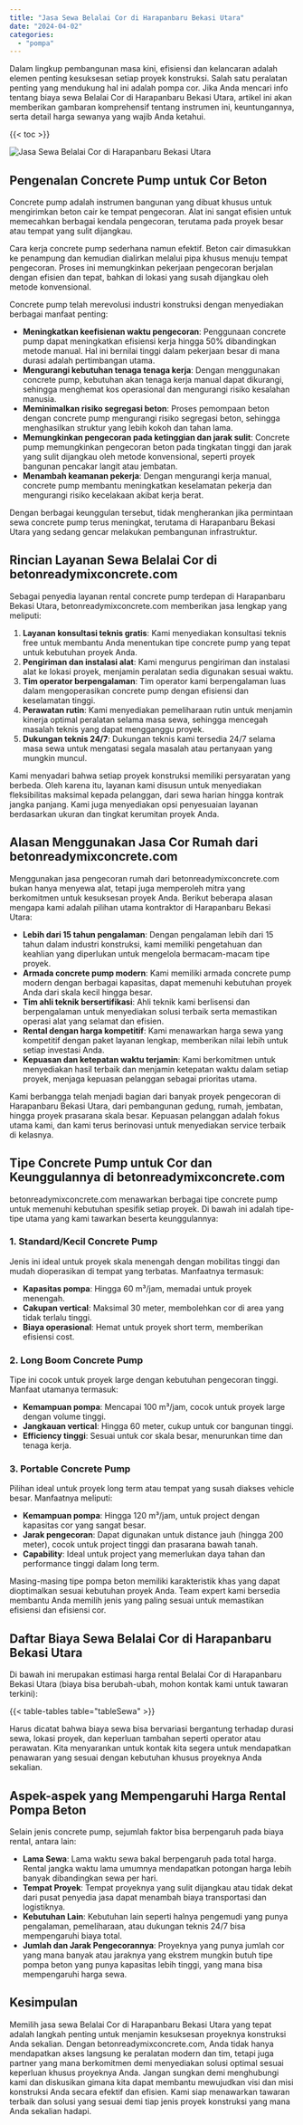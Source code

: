 ```yaml
---
title: "Jasa Sewa Belalai Cor di Harapanbaru Bekasi Utara"
date: "2024-04-02"
categories: 
  - "pompa"
---
```


Dalam lingkup pembangunan masa kini, efisiensi dan kelancaran adalah elemen penting kesuksesan setiap proyek konstruksi. Salah satu peralatan penting yang mendukung hal ini adalah pompa cor. Jika Anda mencari info tentang biaya sewa Belalai Cor di Harapanbaru Bekasi Utara, artikel ini akan memberikan gambaran komprehensif tentang instrumen ini, keuntungannya, serta detail harga sewanya yang wajib Anda ketahui.

{{< toc >}}

![Jasa Sewa Belalai Cor di Harapanbaru Bekasi Utara](https://betoncor8.github.io/pump/concrete-pump%20(22).png)

## Pengenalan Concrete Pump untuk Cor Beton

Concrete pump adalah instrumen bangunan yang dibuat khusus untuk mengirimkan beton cair ke tempat pengecoran. Alat ini sangat efisien untuk memecahkan berbagai kendala pengecoran, terutama pada proyek besar atau tempat yang sulit dijangkau.

Cara kerja concrete pump sederhana namun efektif. Beton cair dimasukkan ke penampung dan kemudian dialirkan melalui pipa khusus menuju tempat pengecoran. Proses ini memungkinkan pekerjaan pengecoran berjalan dengan efisien dan tepat, bahkan di lokasi yang susah dijangkau oleh metode konvensional.

Concrete pump telah merevolusi industri konstruksi dengan menyediakan berbagai manfaat penting:

- **Meningkatkan keefisienan waktu pengecoran**: Penggunaan concrete pump dapat meningkatkan efisiensi kerja hingga 50% dibandingkan metode manual. Hal ini bernilai tinggi dalam pekerjaan besar di mana durasi adalah pertimbangan utama.
- **Mengurangi kebutuhan tenaga tenaga kerja**: Dengan menggunakan concrete pump, kebutuhan akan tenaga kerja manual dapat dikurangi, sehingga menghemat kos operasional dan mengurangi risiko kesalahan manusia.
- **Meminimalkan risiko segregasi beton**: Proses pemompaan beton dengan concrete pump mengurangi risiko segregasi beton, sehingga menghasilkan struktur yang lebih kokoh dan tahan lama.
- **Memungkinkan pengecoran pada ketinggian dan jarak sulit**: Concrete pump memungkinkan pengecoran beton pada tingkatan tinggi dan jarak yang sulit dijangkau oleh metode konvensional, seperti proyek bangunan pencakar langit atau jembatan.
- **Menambah keamanan pekerja**: Dengan mengurangi kerja manual, concrete pump membantu meningkatkan keselamatan pekerja dan mengurangi risiko kecelakaan akibat kerja berat.

Dengan berbagai keunggulan tersebut, tidak mengherankan jika permintaan sewa concrete pump terus meningkat, terutama di Harapanbaru Bekasi Utara yang sedang gencar melakukan pembangunan infrastruktur.

## Rincian Layanan Sewa Belalai Cor di betonreadymixconcrete.com

Sebagai penyedia layanan rental concrete pump terdepan di Harapanbaru Bekasi Utara, betonreadymixconcrete.com memberikan jasa lengkap yang meliputi:

1. **Layanan konsultasi teknis gratis**: Kami menyediakan konsultasi teknis free untuk membantu Anda menentukan tipe concrete pump yang tepat untuk kebutuhan proyek Anda.
2. **Pengiriman dan instalasi alat**: Kami mengurus pengiriman dan instalasi alat ke lokasi proyek, menjamin peralatan sedia digunakan sesuai waktu.
3. **Tim operator berpengalaman**: Tim operator kami berpengalaman luas dalam mengoperasikan concrete pump dengan efisiensi dan keselamatan tinggi.
4. **Perawatan rutin**: Kami menyediakan pemeliharaan rutin untuk menjamin kinerja optimal peralatan selama masa sewa, sehingga mencegah masalah teknis yang dapat mengganggu proyek.
5. **Dukungan teknis 24/7**: Dukungan teknis kami tersedia 24/7 selama masa sewa untuk mengatasi segala masalah atau pertanyaan yang mungkin muncul.

Kami menyadari bahwa setiap proyek konstruksi memiliki persyaratan yang berbeda. Oleh karena itu, layanan kami disusun untuk menyediakan fleksibilitas maksimal kepada pelanggan, dari sewa harian hingga kontrak jangka panjang. Kami juga menyediakan opsi penyesuaian layanan berdasarkan ukuran dan tingkat kerumitan proyek Anda.

## Alasan Menggunakan Jasa Cor Rumah dari betonreadymixconcrete.com

Menggunakan jasa pengecoran rumah dari betonreadymixconcrete.com bukan hanya menyewa alat, tetapi juga memperoleh mitra yang berkomitmen untuk kesuksesan proyek Anda. Berikut beberapa alasan mengapa kami adalah pilihan utama kontraktor di Harapanbaru Bekasi Utara:

- **Lebih dari 15 tahun pengalaman**: Dengan pengalaman lebih dari 15 tahun dalam industri konstruksi, kami memiliki pengetahuan dan keahlian yang diperlukan untuk mengelola bermacam-macam tipe proyek.
- **Armada concrete pump modern**: Kami memiliki armada concrete pump modern dengan berbagai kapasitas, dapat memenuhi kebutuhan proyek Anda dari skala kecil hingga besar.
- **Tim ahli teknik bersertifikasi**: Ahli teknik kami berlisensi dan berpengalaman untuk menyediakan solusi terbaik serta memastikan operasi alat yang selamat dan efisien.
- **Rental dengan harga kompetitif**: Kami menawarkan harga sewa yang kompetitif dengan paket layanan lengkap, memberikan nilai lebih untuk setiap investasi Anda.
- **Kepuasan dan ketepatan waktu terjamin**: Kami berkomitmen untuk menyediakan hasil terbaik dan menjamin ketepatan waktu dalam setiap proyek, menjaga kepuasan pelanggan sebagai prioritas utama.

Kami berbangga telah menjadi bagian dari banyak proyek pengecoran di Harapanbaru Bekasi Utara, dari pembangunan gedung, rumah, jembatan, hingga proyek prasarana skala besar. Kepuasan pelanggan adalah fokus utama kami, dan kami terus berinovasi untuk menyediakan service terbaik di kelasnya.

## Tipe Concrete Pump untuk Cor dan Keunggulannya di betonreadymixconcrete.com

betonreadymixconcrete.com menawarkan berbagai tipe concrete pump untuk memenuhi kebutuhan spesifik setiap proyek. Di bawah ini adalah tipe-tipe utama yang kami tawarkan beserta keunggulannya:

### 1\. Standard/Kecil Concrete Pump

Jenis ini ideal untuk proyek skala menengah dengan mobilitas tinggi dan mudah dioperasikan di tempat yang terbatas. Manfaatnya termasuk:

- **Kapasitas pompa**: Hingga 60 m³/jam, memadai untuk proyek menengah.
- **Cakupan vertical**: Maksimal 30 meter, membolehkan cor di area yang tidak terlalu tinggi.
- **Biaya operasional**: Hemat untuk proyek short term, memberikan efisiensi cost.

### 2\. Long Boom Concrete Pump

Tipe ini cocok untuk proyek large dengan kebutuhan pengecoran tinggi. Manfaat utamanya termasuk:

- **Kemampuan pompa**: Mencapai 100 m³/jam, cocok untuk proyek large dengan volume tinggi.
- **Jangkauan vertical**: Hingga 60 meter, cukup untuk cor bangunan tinggi.
- **Efficiency tinggi**: Sesuai untuk cor skala besar, menurunkan time dan tenaga kerja.

### 3\. Portable Concrete Pump

Pilihan ideal untuk proyek long term atau tempat yang susah diakses vehicle besar. Manfaatnya meliputi:

- **Kemampuan pompa**: Hingga 120 m³/jam, untuk project dengan kapasitas cor yang sangat besar.
- **Jarak pengecoran**: Dapat digunakan untuk distance jauh (hingga 200 meter), cocok untuk project tinggi dan prasarana bawah tanah.
- **Capability**: Ideal untuk project yang memerlukan daya tahan dan performance tinggi dalam long term.

Masing-masing tipe pompa beton memiliki karakteristik khas yang dapat dioptimalkan sesuai kebutuhan proyek Anda. Team expert kami bersedia membantu Anda memilih jenis yang paling sesuai untuk memastikan efisiensi dan efisiensi cor.

## Daftar Biaya Sewa Belalai Cor di Harapanbaru Bekasi Utara

Di bawah ini merupakan estimasi harga rental Belalai Cor di Harapanbaru Bekasi Utara (biaya bisa berubah-ubah, mohon kontak kami untuk tawaran terkini):

{{< table-tables table="tableSewa" >}}

Harus dicatat bahwa biaya sewa bisa bervariasi bergantung terhadap durasi sewa, lokasi proyek, dan keperluan tambahan seperti operator atau perawatan. Kita menyarankan untuk kontak kita segera untuk mendapatkan penawaran yang sesuai dengan kebutuhan khusus proyeknya Anda sekalian.

## Aspek-aspek yang Mempengaruhi Harga Rental Pompa Beton

Selain jenis concrete pump, sejumlah faktor bisa berpengaruh pada biaya rental, antara lain:

- **Lama Sewa**: Lama waktu sewa bakal berpengaruh pada total harga. Rental jangka waktu lama umumnya mendapatkan potongan harga lebih banyak dibandingkan sewa per hari.
- **Tempat Proyek**: Tempat proyeknya yang sulit dijangkau atau tidak dekat dari pusat penyedia jasa dapat menambah biaya transportasi dan logistiknya.
- **Kebutuhan Lain**: Kebutuhan lain seperti halnya pengemudi yang punya pengalaman, pemeliharaan, atau dukungan teknis 24/7 bisa mempengaruhi biaya total.
- **Jumlah dan Jarak Pengecorannya**: Proyeknya yang punya jumlah cor yang mana banyak atau jaraknya yang ekstrem mungkin butuh tipe pompa beton yang punya kapasitas lebih tinggi, yang mana bisa mempengaruhi harga sewa.

## Kesimpulan

Memilih jasa sewa Belalai Cor di Harapanbaru Bekasi Utara yang tepat adalah langkah penting untuk menjamin kesuksesan proyeknya konstruksi Anda sekalian. Dengan betonreadymixconcrete.com, Anda tidak hanya mendapatkan akses langsung ke peralatan modern dan tim, tetapi juga partner yang mana berkomitmen demi menyediakan solusi optimal sesuai keperluan khusus proyeknya Anda. Jangan sungkan demi menghubungi kami dan diskusikan gimana kita dapat membantu mewujudkan visi dan misi konstruksi Anda secara efektif dan efisien. Kami siap menawarkan tawaran terbaik dan solusi yang sesuai demi tiap jenis proyek konstruksi yang mana Anda sekalian hadapi.
